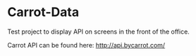 # Carrot-Data

Test project to display API on screens in the front of the office.

Carrot API can be found here: http://api.bycarrot.com/
